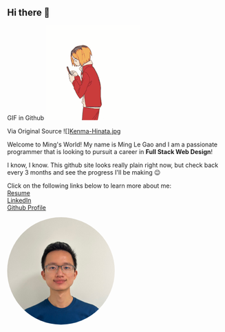## Hi there 👋
<!--
1. Your name, photo, short bio with one fun fact about yourself. 
2. A link to your resume.
3. Links to your LinkedIn, and Github Profile
-->

<!--![GIF Test]([https://github.com/Your_Repository_Name/Your_GIF_Name.gif](https://media.tenor.com/c0gkOH-hN7QAAAAM/hinata-shouyou-kozume-kenma.gif))-->

GIF in Github
![Hi There](profile-pic/githubGIF.gif)

Via Original Source
![][Kenma-Hinata.jpg](https://media.tenor.com/c0gkOH-hN7QAAAAM/hinata-shouyou-kozume-kenma.gif)

Welcome to Ming's World!
My name is Ming Le Gao and I am a passionate programmer that is looking to pursuit a career in **Full Stack Web Design**!

I know, I know. This github site looks really plain right now, but check back every 3 months and see the progress I'll be making 😉

Click on the following links below to learn more about me: <br>
[Resume](https://docs.google.com/document/d/1LGvoB-ZGkpGv6XJRXkkgYbpG1vfTlKWMqcmBhRUh0mY/edit) <br>
[LinkedIn](https://www.linkedin.com/in/minglegao/) <br>
[Github Profile ](https://github.com/minglegao2001)

<!-- 

![](profile-pic/profile.jpeg) 
Use the syntax above to add image using Markdown

-->
<img src="profile-pic/profile.jpeg" style = "height: 250px; width:250px; border-radius: 50%;"/>

<!--
**minglegao2001/minglegao2001** is a ✨ _special_ ✨ repository because its `README.md` (this file) appears on your GitHub profile.

Here are some ideas to get you started:

- 🔭 I’m currently working on ...
- 🌱 I’m currently learning ...
- 👯 I’m looking to collaborate on ...
- 🤔 I’m looking for help with ...
- 💬 Ask me about ...
- 📫 How to reach me: ...
- 😄 Pronouns: ...
- ⚡ Fun fact: ...
-->
